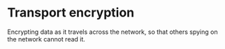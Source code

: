 [Title]: # (Transport encryption)
[Order]: # (124)

# Transport encryption

Encrypting data as it travels across the network, so that others spying on the network cannot read it.